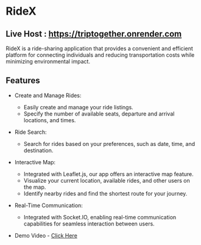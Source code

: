 
# RideX

## Live Host :    https://triptogether.onrender.com

RideX is a ride-sharing application that provides a convenient and efficient platform for connecting individuals and reducing transportation costs while minimizing environmental impact.

## Features

- Create and Manage Rides:
  - Easily create and manage your ride listings.
  - Specify the number of available seats, departure and arrival locations, and times.

- Ride Search:
  - Search for rides based on your preferences, such as date, time, and destination.

- Interactive Map:
  - Integrated with Leaflet.js, our app offers an interactive map feature.
  - Visualize your current location, available rides, and other users on the map.
  - Identify nearby rides and find the shortest route for your journey.

- Real-Time Communication:
  - Integrated with Socket.IO, enabling real-time communication capabilities for seamless interaction between users.

- Demo Video - [Click Here](https://github-production-user-asset-6210df.s3.amazonaws.com/99094650/253389262-bfd2d9dd-258b-4cbd-8fec-0647809fe273.mp4?X-Amz-Algorithm=AWS4-HMAC-SHA256&X-Amz-Credential=AKIAVCODYLSA53PQK4ZA%2F20250127%2Fus-east-1%2Fs3%2Faws4_request&X-Amz-Date=20250127T092622Z&X-Amz-Expires=300&X-Amz-Signature=4153abd22733ba6c99530033dd0f1303a0b1f5eb5e7192c99790807bdeb3be56&X-Amz-SignedHeaders=host)




